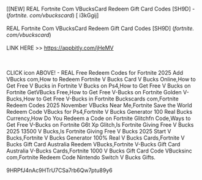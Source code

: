 [[NEW] REAL Fortnite Com VBucksCard Redeem Gift Card Codes [SH9D] - (*fortnite. com/vbuckscard*) [ i3kGgij]
<br>
<br>REAL Fortnite Com VBucksCard Redeem Gift Card Codes [SH9D] (*fortnite. com/vbuckscard*)
<br>
<br>LINK HERE >> https://appbitly.com/jHeMV

<br>
<br>CLICK  icon ABOVE! - REAL Free Redeem Codes for Fortnite 2025 Add VBucks com,How to Redeem Fortnite V Bucks Card V Bucks Online,How to Get Free V Bucks in Fortnite V Bucks on Ps4,How to Get Free V Bucks on Fortnite GetVBucks Free,How to Get Free V-Bucks on Fortnite Golden V-Bucks,How to Get Free V-Bucks in Fortnite Buckscards com,Fortnite Redeem Codes 2025 November VBucks Near Me,Fortnite Save the World Redeem Code VBucks for Ps4,Fortnite V Bucks Generator 100 Real Bucks Currency,How Do You Redeem a Code on Fortnite Glitchfn Code,Ways to Get Free V-Bucks on Fortnite G6t Xp Glitch,Is Fortnite Giving Free V Bucks 2025 13500 V Bucks,Is Fortnite Giving Free V Bucks 2025 Start V Bucks,Fortnite V Bucks Generator 100% Real V Bucks Cards,Fortnite V Bucks Gift Card Australia Reedem VBucks,Fortnite V-Bucks Gift Card Australia V-Bucks Cards,Fortnite 1000 V Bucks Gift Card Code VBucksinc com,Fortnite Redeem Code Nintendo Switch V Bucks Gifts. 
<br>
<br>9HRPfJ4nAc9HTrU7CSa7rb6Qw7ptu89y6
<br>
